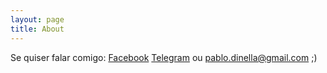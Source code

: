 ```yaml
---
layout: page
title: About
---
```


Se quiser falar comigo:
[Facebook](https://www.facebook.com/pablordinella)
[Telegram](https://telegram.me/PabloDinella)
ou
pablo.dinella@gmail.com ;)
